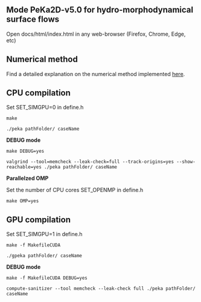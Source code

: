 ## Mode PeKa2D-v5.0 for hydro-morphodynamical surface flows
Open docs/html/index.html in any web-browser (Firefox, Chrome, Edge, etc)

## Numerical method
Find a detailed explanation on the numerical method implemented [here](../water_Riemann_solver.pdf).

## CPU compilation
Set SET_SIMGPU=0 in define.h

`make`

`./peka pathFolder/ caseName`

**DEBUG mode**

`make DEBUG=yes`

`valgrind --tool=memcheck --leak-check=full --track-origins=yes --show-reachable=yes ./peka pathFolder/ caseName`

**Parallelzed OMP**

Set the number of CPU cores SET_OPENMP in define.h

`make OMP=yes`


## GPU compilation
Set SET_SIMGPU=1 in define.h

`make -f MakefileCUDA`

`./gpeka pathFolder/ caseName`

**DEBUG mode**

`make -f MakefileCUDA DEBUG=yes`

`compute-sanitizer --tool memcheck --leak-check full ./peka pathFolder/ caseName`


 

